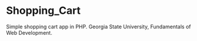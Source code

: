 Shopping_Cart
=============
Simple shopping cart app in PHP. Georgia State University, Fundamentals of Web Development.
